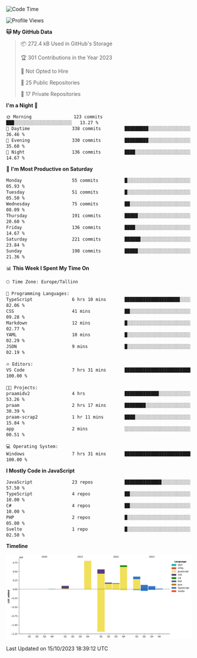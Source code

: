 <!--START_SECTION:waka-->
![Code Time](http://img.shields.io/badge/Code%20Time-413%20hrs%2051%20mins-blue)

![Profile Views](http://img.shields.io/badge/Profile%20Views-1-blue)

**🐱 My GitHub Data** 

> 📦 272.4 kB Used in GitHub's Storage 
 > 
> 🏆 301 Contributions in the Year 2023
 > 
> 🚫 Not Opted to Hire
 > 
> 📜 25 Public Repositories 
 > 
> 🔑 17 Private Repositories 
 > 
**I'm a Night 🦉** 

```text
🌞 Morning                123 commits         ███░░░░░░░░░░░░░░░░░░░░░░   13.27 % 
🌆 Daytime                338 commits         █████████░░░░░░░░░░░░░░░░   36.46 % 
🌃 Evening                330 commits         █████████░░░░░░░░░░░░░░░░   35.60 % 
🌙 Night                  136 commits         ████░░░░░░░░░░░░░░░░░░░░░   14.67 % 
```
📅 **I'm Most Productive on Saturday** 

```text
Monday                   55 commits          █░░░░░░░░░░░░░░░░░░░░░░░░   05.93 % 
Tuesday                  51 commits          █░░░░░░░░░░░░░░░░░░░░░░░░   05.50 % 
Wednesday                75 commits          ██░░░░░░░░░░░░░░░░░░░░░░░   08.09 % 
Thursday                 191 commits         █████░░░░░░░░░░░░░░░░░░░░   20.60 % 
Friday                   136 commits         ████░░░░░░░░░░░░░░░░░░░░░   14.67 % 
Saturday                 221 commits         ██████░░░░░░░░░░░░░░░░░░░   23.84 % 
Sunday                   198 commits         █████░░░░░░░░░░░░░░░░░░░░   21.36 % 
```


📊 **This Week I Spent My Time On** 

```text
🕑︎ Time Zone: Europe/Tallinn

💬 Programming Languages: 
TypeScript               6 hrs 10 mins       █████████████████████░░░░   82.06 % 
CSS                      41 mins             ██░░░░░░░░░░░░░░░░░░░░░░░   09.28 % 
Markdown                 12 mins             █░░░░░░░░░░░░░░░░░░░░░░░░   02.77 % 
YAML                     10 mins             █░░░░░░░░░░░░░░░░░░░░░░░░   02.29 % 
JSON                     9 mins              █░░░░░░░░░░░░░░░░░░░░░░░░   02.19 % 

🔥 Editors: 
VS Code                  7 hrs 31 mins       █████████████████████████   100.00 % 

🐱‍💻 Projects: 
praamidv2                4 hrs               █████████████░░░░░░░░░░░░   53.26 % 
praam                    2 hrs 17 mins       ████████░░░░░░░░░░░░░░░░░   30.39 % 
praam-scrap2             1 hr 11 mins        ████░░░░░░░░░░░░░░░░░░░░░   15.84 % 
app                      2 mins              ░░░░░░░░░░░░░░░░░░░░░░░░░   00.51 % 

💻 Operating System: 
Windows                  7 hrs 31 mins       █████████████████████████   100.00 % 
```

**I Mostly Code in JavaScript** 

```text
JavaScript               23 repos            ██████████████░░░░░░░░░░░   57.50 % 
TypeScript               4 repos             ██░░░░░░░░░░░░░░░░░░░░░░░   10.00 % 
C#                       4 repos             ██░░░░░░░░░░░░░░░░░░░░░░░   10.00 % 
PHP                      2 repos             █░░░░░░░░░░░░░░░░░░░░░░░░   05.00 % 
Svelte                   1 repo              █░░░░░░░░░░░░░░░░░░░░░░░░   02.50 % 
```



**Timeline**

![Lines of Code chart](https://raw.githubusercontent.com/Piilu/Piilu/main/assets/bar_graph.png)


 Last Updated on 15/10/2023 18:39:12 UTC
<!--END_SECTION:waka-->